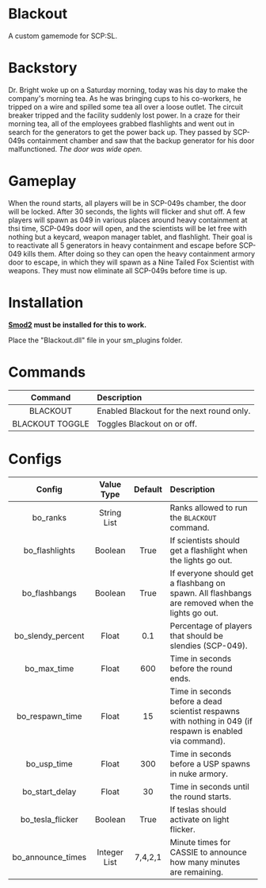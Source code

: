 # Blackout

A custom gamemode for SCP:SL.

# Backstory

Dr. Bright woke up on a Saturday morning, today was his day to make the company's morning tea. As he was bringing cups to his co-workers, he tripped on a wire and spilled some tea all over a loose outlet. The circuit breaker tripped and the facility suddenly lost power. In a craze for their morning tea, all of the employees grabbed flashlights and went out in search for the generators to get the power back up. They passed by SCP-049s containment chamber and saw that the backup generator for his door malfunctioned.
*The door was wide open.*

# Gameplay

When the round starts, all players will be in SCP-049s chamber, the door will be locked. After 30 seconds, the lights will flicker and shut off. A few players will spawn as 049 in various places around heavy containment at thsi time, SCP-049s door will open, and the scientists will be let free with nothing but a keycard, weapon manager tablet, and flashlight. Their goal is to reactivate all 5 generators in heavy containment and escape before SCP-049 kills them. After doing so they can open the heavy containment armory door to escape, in which they will spawn as a Nine Tailed Fox Scientist with weapons. They must now eliminate all SCP-049s before time is up.

# Installation

**[Smod2](https://github.com/Grover-c13/Smod2) must be installed for this to work.**

Place the "Blackout.dll" file in your sm_plugins folder.

# Commands

| Command        | Description |
| :-------------: | :------ |
| BLACKOUT | Enabled Blackout for the next round only. |
| BLACKOUT TOGGLE | Toggles Blackout on or off. |

# Configs

| Config        | Value Type | Default | Description |
| :-------------: | :---------: | :---------: |:------ |
| bo_ranks | String List |  | Ranks allowed to run the `BLACKOUT` command. |
| bo_flashlights | Boolean | True | If scientists should get a flashlight when the lights go out. |
| bo_flashbangs | Boolean | True | If everyone should get a flashbang on spawn. All flashbangs are removed when the lights go out. |
| bo_slendy_percent | Float | 0.1 | Percentage of players that should be slendies (SCP-049). |
| bo_max_time | Float | 600 | Time in seconds before the round ends. |
| bo_respawn_time | Float | 15 | Time in seconds before a dead scientist respawns with nothing in 049 (if respawn is enabled via command). |
| bo_usp_time | Float | 300 | Time in seconds before a USP spawns in nuke armory. |
| bo_start_delay | Float | 30 | Time in seconds until the round starts. |
| bo_tesla_flicker | Boolean | True | If teslas should activate on light flicker. |
| bo_announce_times | Integer List | 7,4,2,1 | Minute times for CASSIE to announce how many minutes are remaining. |
